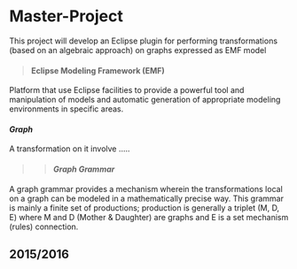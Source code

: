 # Master-Project
This project will develop an Eclipse plugin for performing transformations (based on an algebraic approach) on graphs expressed as EMF model 
>#### Eclipse Modeling Framework (EMF) 
Platform that use Eclipse facilities to provide a powerful tool and manipulation of models and automatic generation of appropriate modeling environments in specific areas.
#### _Graph_ 
A transformation on it involve .....
>>#### _Graph Grammar_
A graph grammar provides a mechanism wherein the transformations
local on a graph can be modeled in a mathematically
precise way. This grammar is mainly a finite set of
productions; production is generally a triplet (M, D, E) where M and D
(Mother & Daughter) are graphs and E is a set
mechanism (rules) connection.
## **2015/2016**

